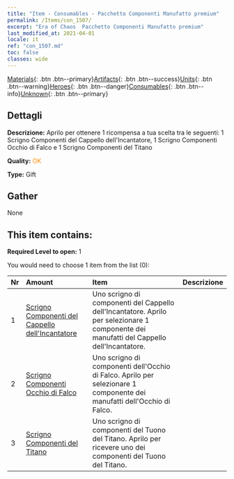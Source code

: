 ```yaml
---
title: "Item - Consumables - Pacchetto Componenti Manufatto premium"
permalink: /Items/con_1507/
excerpt: "Era of Chaos  Pacchetto Componenti Manufatto premium"
last_modified_at: 2021-04-01
locale: it
ref: "con_1507.md"
toc: false
classes: wide
---
```

 [Materials](/it/Items/){: .btn .btn--primary}[Artifacts](/it/Items/Artifacts/){: .btn .btn--success}[Units](/it/Items/Units/){: .btn .btn--warning}[Heroes](/it/Items/Heroes/){: .btn .btn--danger}[Consumables](/it/Items/Consumables/){: .btn .btn--info}[Unknown](/it/Items/Unknown/){: .btn .btn--primary}

## Dettagli
 **Descrizione:** Aprilo per ottenere 1 ricompensa a tua scelta tra le seguenti: 1 Scrigno Componenti del Cappello dell'Incantatore, 1 Scrigno Componenti Occhio di Falco e 1 Scrigno Componenti del Titano

 **Quality:** <span style="color: #FF8C00">OK</span>

 **Type:** Gift

## Gather

  None

## This item contains:

 **Required Level to open:** 1

 You would need to choose 1 item from the list (0):

  | Nr | Amount |     Item    | Descrizione |
  |:---|:-------|:------------|:-----------:|
  | 1 | [Scrigno Componenti del Cappello dell'Incantatore](/it/Items/con_1359/) | Uno scrigno di componenti del Cappello dell'Incantatore. Aprilo per selezionare 1 componente dei manufatti del Cappello dell'Incantatore. | 
  | 2 | [Scrigno Componenti Occhio di Falco](/it/Items/con_1349/) | Uno scrigno di componenti dell'Occhio di Falco. Aprilo per selezionare 1 componente dei manufatti dell'Occhio di Falco. | 
  | 3 | [Scrigno Componenti del Titano](/it/Items/con_1343/) | Uno scrigno di componenti del Tuono del Titano. Aprilo per ricevere uno dei componenti del Tuono del Titano. | 
